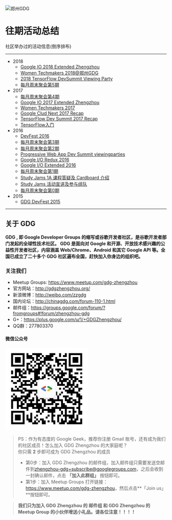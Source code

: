 ![郑州GDG](https://s1.ax1x.com/2018/04/09/CiDhvD.png)

# 往期活动总结
社区举办过的活动信息(倒序排布)

----

- 2018
  - [Google IO 2018 Extended Zhengzhou](https://github.com/GDGZhengzhou/Events/blob/master/Markdown/Google%20IO%202018%20Extended%20Zhengzhou%E6%B4%BB%E5%8A%A8%E6%80%BB%E7%BB%93.md)
  - [Women Techmakers 2018@郑州GDG](https://github.com/GDGZhengzhou/Events/blob/master/Markdown/Women%20Techmakers%202018%40%E9%83%91%E5%B7%9EGDG%20%E6%B4%BB%E5%8A%A8%E6%80%BB%E7%BB%93.md)
  - [2018 TensorFlow DevSummit Viewing Party](https://github.com/GDGZhengzhou/Events/blob/master/Markdown/2018_TensorFlow_DevSummit_Viewing_Party.md)
  - [每月周末聚会第5期](https://github.com/GDGZhengzhou/Events/blob/master/Markdown/Monthly_Weekend_Party%235.md)
- 2017
  - [每月周末聚会第4期](https://github.com/GDGZhengzhou/Events/blob/master/Markdown/Monthly_Weekend_Party%234.md)
  - [Google IO 2017 Extended Zhengzhou](https://github.com/GDGZhengzhou/Events/blob/master/Markdown/Google_IO_Extended_2017.md)
  - [Women Techmakers 2017](https://github.com/GDGZhengzhou/Events/blob/master/Markdown/Women_Techmakers_2017.md)
  - [Google Clud Next 2017 Recap](https://github.com/GDGZhengzhou/Events/blob/master/Markdown/Google_Cloud_Next_2017_Recap.md)
  - [TensorFlow Dev Summit 2017 Recap](https://github.com/GDGZhengzhou/Events/blob/master/Markdown/TensorFlow_Dev_Summit_2017_Recap.md)
  - [TensorFlow入门](https://github.com/GDGZhengzhou/Events/blob/master/Markdown/TensorFlow_Getting_Start.md)
- 2016
  - [DevFest 2016](https://github.com/GDGZhengzhou/Events/blob/master/Markdown/DevFest_2016.md)
  - [每月周末聚会第3期](https://github.com/GDGZhengzhou/Events/blob/master/Markdown/Monthly_Weekend_Party%233.md)
  - [每月周末聚会第2期](https://github.com/GDGZhengzhou/Events/blob/master/Markdown/Monthly_Weekend_Party%232.md)
  - [Progressive Web App Dev Summit viewingparties](https://github.com/GDGZhengzhou/Events/blob/master/Markdown/Progressive_Web_App_Dev_Summit_viewingparties.md)
  - [Google I/O Redux 2016](https://github.com/GDGZhengzhou/Events/blob/master/Markdown/Google_IO_Redux_2016.md)
  - [Google I/O Extended 2016](https://github.com/GDGZhengzhou/Events/blob/master/Markdown/Google_IO_Extended_2016.md)
  - [每月周末聚会第1期](https://github.com/GDGZhengzhou/Events/blob/master/Markdown/Monthly_Weekend_Party%231.md)
  - [Study Jams 1A 课程答疑及 Cardboard 介绍](https://github.com/GDGZhengzhou/Events/blob/master/Markdown/Study_Jams_1A%26Cardboard.md)
  - [Study Jams 活动宣讲及参与组队](https://github.com/GDGZhengzhou/Events/blob/master/Markdown/Study_Jams_PUB%26Team.md)
  - [每月周末聚会第0期](https://github.com/GDGZhengzhou/Events/blob/master/Markdown/Monthly_Weekend_Party%230.md)
- 2015
  - [GDG DevFest 2015](https://github.com/GDGZhengzhou/Events/blob/master/Markdown/DevFest_2015.md)

---

## 关于 GDG

**GDG , 即 Google Developer Groups 的缩写或谷歌开发者社区，是谷歌开发者部门发起的全球性技术社区。 GDG 是面向对 Google 和开源、开放技术感兴趣的公益性开发者社区，内容涵盖 Web/Chrome、Android 和其它 Google API 等。全国已成立了二十多个 GDG 社区遍布全国，赶快加入你身边的组织吧。**

### 关注我们
- Meetup Groups: <https://www.meetup.com/gdg-zhengzhou>
- 官方网站：<http://gdgzhengzhou.org/>
- 新浪微博：<http://weibo.com/zzgdg>
- 国内论坛：<http://chinagdg.com/forum-110-1.html>
- 邮件组：<https://groups.google.com/forum/?fromgroups#!forum/zhengzhou-gdg>
- G+：<https://plus.google.com/u/1/+GDGZhengzhou/>
- QQ群：277803370

#### 微信公众号<br>
![WeChat](./wechat_qrcode.jpg)

> PS：作为有态度的 Google Geek，推荐你注册 Gmail 账号，还有成为我们的社区成员！怎么加入 GDG Zhengzhou 的大家庭呢？<br>你只需 **2** 步即可成为 GDG Zhengzhou 的成员
> - 第0步：加入 GDG Zhengzhou 的邮件组，加入邮件组只需要发送空邮件到[zhengzhou-gdg+subscribe@googlegroups.com](mailto:zhengzhou-gdg+subscribe@googlegroups.com)，之后会收到一封确认邮件，点击 **「加入此群组」** 按钮即可。
> - 第1步：加入 Meetup Groups 打开链接：<https://www.meetup.com/gdg-zhengzhou>，然后点击**「Join us」**按钮即可。<br>

> **我们只为加入 GDG Zhengzhou 的 邮件组 和 GDG Zhengzhou 的 Meetup Group 的小伙伴增送小礼品。请各位注意！！！！**
